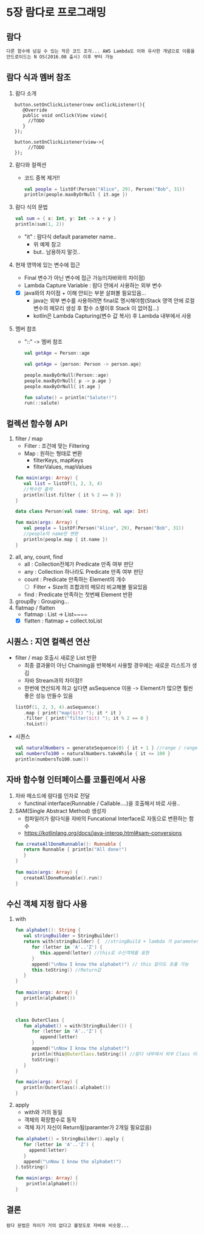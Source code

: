 # 5장 람다로 프로그래밍

## 람다

```markdown
다른 함수에 넘길 수 있는 작은 코드 조각... AWS Lambda도 이와 유사한 개념으로 이름을 지은듯..
안드로이드는 N OS(2016.08 출시) 이후 부터 가능
```

## 람다 식과 멤버 참조

1. 람다 소개

```
   button.setOnClickListener(new onClickListener(){
      @Override
      public void onClick(View view){
        //TODO    
      }
   });

   button.setOnClickListener(view->{
        //TODO
   });
```

2. 람다와 컬렉션
    - 코드 중복 제거!!
       ```kotlin
       val people = listOf(Person("Alice", 29), Person("Bob", 31))
       println(people.maxByOrNull { it.age })
       ```
3. 람다 식의 문법
   ```kotlin
   val sum = { x: Int, y: Int -> x + y }
   println(sum(1, 2))
   ```
    - "it" : 람다식 default parameter name..
        - 위 예제 참고
        - but.. 남용하지 말것..

4. 현재 영역에 있는 변수에 접근
    - Final 변수가 아닌 변수에 접근 가능!!(자바와의 차이점)
    - Lambda Capture Variable : 람다 안에서 사용하는 외부 변수
    - [X] java와의 차이점 + 이해 안되는 부분 살펴볼 필요있음...
       - java는 외부 변수를 사용하려면 final로 명시해야함(Stack 영역 안에 로컬 변수의 메모리 생성 후 함수 소멸이후 Stack 이 없어짐...)
       - kotlin은 Lambda Capturing(변수 값 복사) 후 Lambda 내부에서 사용

5. 멤버 참조
    - "::" -> 멤버 참조
      ```kotlin
      val getAge = Person::age
      
      val getAge = {person: Person -> person.age}
      
      people.maxByOrNull(Person::age)
      people.maxByOrNull{ p -> p.age }
      people.maxByOrNull{ it.age }
      
      fun salute() = println("Salute!!")
      run(::salute)
      ```

## 컬렉션 함수형 API

1. filter / map
   - Filter : 조건에 맞는 Filtering
   - Map : 원하는 형태로 변환
      - filterKeys, mapKeys
      - filterValues, mapValues
   ```kotlin
   fun main(args: Array) { 
      val list = listOf(1, 2, 3, 4) 
      //짝수만 출력
      println(list.filter { it % 2 == 0 }) 
   }
   
   data class Person(val name: String, val age: Int) 
   
   fun main(args: Array) { 
      val people = listOf(Person("Alice", 29), Person("Bob", 31)) 
      //people의 name만 변환
      println(people.map { it.name }) 
   }
   
   ```
2. all, any, count, find
   - all : Collection전체가 Predicate 만족 여부 판단
   - any : Collection 하나라도 Predicate 만족 여부 판단
   - count : Predicate 만족하는 Element의 개수
      - [ ] Filter + Size의 조합과의 메모리 비교해볼 필요있음
   - find : Predicate 만족하는 첫번째 Element 반환
3. groupBy : Grouping...
4. flatmap / flatten
    - flatmap : List<List> -> List~~~~
    - [X] flatten : flatmap + collect.toList

## 시퀀스 : 지연 컬렉션 연산
   - filter / map 호출시 새로운 List 반환 
      - 최종 결과물이 아닌 Chaining을 반복해서 사용할 경우에는 새로운 리스트가 생김
      - 자바 Stream과의 차이점!!
      - 한번에 연산되게 하고 싶다면 asSequence 이용 -> Element가 많으면 훨씬 좋은 성능 만들수 있음
      ```kotlin
      listOf(1, 2, 3, 4).asSequence() 
         .map { print("map($it) "); it * it } 
         .filter { print("filter($it) "); it % 2 == 0 }
         .toList()
      ```
   - 시퀀스
      ```kotlin
      val naturalNumbers = generateSequence(0) { it + 1 } //range / rangeClosed와 동일
      val numbersTo100 = naturalNumbers.takeWhile { it <= 100 } 
      println(numbersTo100.sum())
      ```

## 자바 함수형 인터페이스를 코틀린에서 사용

1. 자바 메소드에 람다를 인자로 전달
   - functinal interface(Runnable / Callable....)을 호출해서 바로 사용..
2. SAM(Single Abstract Method) 생성자
   - 컴파일러가 람다식을 자바의 Funcational Interface로 자동으로 변환하는 함수
   - https://kotlinlang.org/docs/java-interop.html#sam-conversions
   ```kotlin
   fun createAllDoneRunnable(): Runnable { 
      return Runnable { println("All done!")
      } 
   } 
      
   fun main(args: Array) { 
      createAllDoneRunnable().run() 
   }

   ```

## 수신 객체 지정 람다 사용

1. with
   ```kotlin
   fun alphabet(): String { 
      val stringBuilder = StringBuilder() 
      return with(stringBuilder) {  //stringBuild + lambda 가 parameter...
         for (letter in 'A'..'Z') { 
            this.append(letter) //this로 수신객체를 표현 
         } 
         append("\nNow I know the alphabet!") // this 없이도 호출 가능 
         this.toString() //Return값
      } 
   } 
      
   fun main(args: Array) { 
      println(alphabet()) 
   }
   
   
   class OuterClass { 
      fun alphabet() = with(StringBuilder()) { 
         for (letter in 'A'..'Z') { 
            append(letter)
         } 
         append("\nNow I know the alphabet!")    
         println(this@OuterClass.toString()) //람다 내부에서 외부 Class 이름 호출시
         toString() 
      } 
   } 
   
   fun main(args: Array) { 
      println(OuterClass().alphabet()) 
   }

   ```
2. apply
   - with와 거의 동일 
   - 객체의 확장함수로 동작
   - 객체 자기 자신이 Return됨(paramter가 2개일 필요없음)
   ```kotlin
   fun alphabet() = StringBuilder().apply {
      for (letter in 'A'..'Z') {
        append(letter)
      }
      append("\nNow I know the alphabet!")
   }.toString()

   fun main(args: Array) {
       println(alphabet())
   }
   ```

## 결론

```
람다 문법은 차이가 거의 없다고 볼정도로 자바와 비슷함...
```
